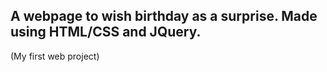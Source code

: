 ## A webpage to wish birthday as a surprise. Made using HTML/CSS and JQuery.

(My first web project)
